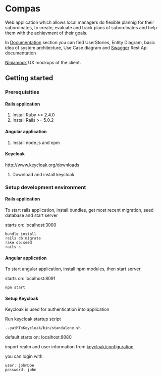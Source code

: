 # Compas

Web application which allows local managers do flexible plannig for their subordinates, to create, evaluate and track plans of subordinates and help them with the achievment of their goals.

In [Documentation](https://github.com/mpenaz/compas/tree/master/documentation) section you can find UserStories, Entity Diagram, basic idea of system architecture, Use Case diagram and [Swagger](http://editor.swagger.io/#/) Rest Api documentation

[Ninjamock](https://ninjamock.com/s/VQBTZ) UX mockups of the client.

## Getting started
### Prerequisities
#### Rails application
1) Install Ruby >= 2.4.0
2) Install Rails >= 5.0.2

#### Angular application
1) Install node.js and npm

#### Keycloak
http://www.keycloak.org/downloads
1) Download and install keycloak

### Setup development environment

#### Rails application
To start rails application, install bundles, get most recent migration, seed database and start server

starts on: localhost:3000
```
bundle install
rails db:migrate
rake db:seed
rails s
```

#### Angular application
To start angular application, install npm modules, then start server

starts on: localhost:8091
```
npm start
```

#### Setup Keycloak
Keycloak is used for authentication into application

Run keycloak startup script
```
..pathToKeycloak/bin/standalone.sh
```
default starts on: localhost:8080

import realm and user information from [keycloak/configuration](https://github.com/mpenaz/compas/tree/master/keycloak-configuration)

you can login with:
```
user: johnDoe
password: john
```
